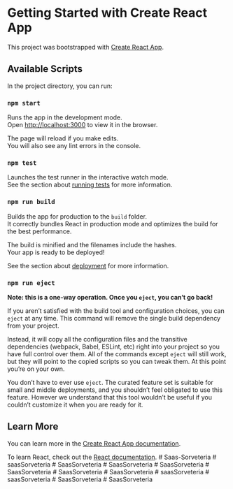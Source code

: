 # Getting Started with Create React App

This project was bootstrapped with [Create React App](https://github.com/facebook/create-react-app).

## Available Scripts

In the project directory, you can run:

### `npm start`

Runs the app in the development mode.\
Open [http://localhost:3000](http://localhost:3000) to view it in the browser.

The page will reload if you make edits.\
You will also see any lint errors in the console.

### `npm test`

Launches the test runner in the interactive watch mode.\
See the section about [running tests](https://facebook.github.io/create-react-app/docs/running-tests) for more information.

### `npm run build`

Builds the app for production to the `build` folder.\
It correctly bundles React in production mode and optimizes the build for the best performance.

The build is minified and the filenames include the hashes.\
Your app is ready to be deployed!

See the section about [deployment](https://facebook.github.io/create-react-app/docs/deployment) for more information.

### `npm run eject`

**Note: this is a one-way operation. Once you `eject`, you can’t go back!**

If you aren’t satisfied with the build tool and configuration choices, you can `eject` at any time. This command will remove the single build dependency from your project.

Instead, it will copy all the configuration files and the transitive dependencies (webpack, Babel, ESLint, etc) right into your project so you have full control over them. All of the commands except `eject` will still work, but they will point to the copied scripts so you can tweak them. At this point you’re on your own.

You don’t have to ever use `eject`. The curated feature set is suitable for small and middle deployments, and you shouldn’t feel obligated to use this feature. However we understand that this tool wouldn’t be useful if you couldn’t customize it when you are ready for it.

## Learn More

You can learn more in the [Create React App documentation](https://facebook.github.io/create-react-app/docs/getting-started).

To learn React, check out the [React documentation](https://reactjs.org/).
#   S a a s - S o r v e t e r i a  
 #   s a a s S o r v e t e r i a  
 #   S a a s S o r v e t e r i a  
 #   S a a s S o r v e t e r i a  
 #   S a a s S o r v e t e r i a  
 #   S a a s S o r v e t e r i a  
 #   S a a s S o r v e t e r i a  
 #   S a a s S o r v e t e r i a  
 #   s a a s S o r v e t e r i a  
 #   s a a s S o r v e t e r i a  
 #   S a a s S o r v e t e r i a  
 #   S a a s S o r v e t e r i a  
 